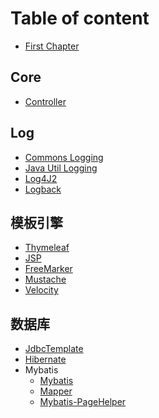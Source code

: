 # Table of content

* [First Chapter](chapter1.md)

## Core

* [Controller](core/Controller.md)

## Log

* [Commons Logging]()
* [Java Util Logging]()
* [Log4J2]()
* [Logback]()


## 模板引擎

* [Thymeleaf](template_engine/thymeleaf/README.md)
* [JSP]()
* [FreeMarker]()
* [Mustache]()
* [Velocity]()

## 数据库

* [JdbcTemplate](database/)
* [Hibernate]()
* Mybatis
  * [Mybatis](database/mybatis/Mybatis.md)
  * [Mapper](database/mybatis/Mybatis.md)
  * [Mybatis-PageHelper](database/mybatis/Mybatis.md)